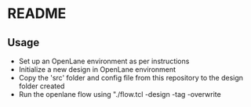 # README
## Usage
* Set up an OpenLane environment as per instructions
* Initialize a new design in OpenLane environment
* Copy the 'src' folder and config file from this repository to the design folder created
* Run the openlane flow using "./flow.tcl -design <design name> -tag <run folder name> -overwrite
